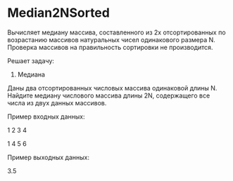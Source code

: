 # Median2NSorted
Вычисляет медиану массива, составленного из 2х отсортированных по возрастанию массивов натуральных чисел одинакового размера N.
Проверка массивов на правильность сортировки не производится.

Решает задачу:
1. Медиана

Даны два отсортированных числовых массива одинаковой длины N. Найдите медиану числового массива длины 2N, содержащего все числа из двух данных массивов.

Пример входных данных:

1 2 3 4  

1 4 5 6

Пример выходных данных:

3.5
